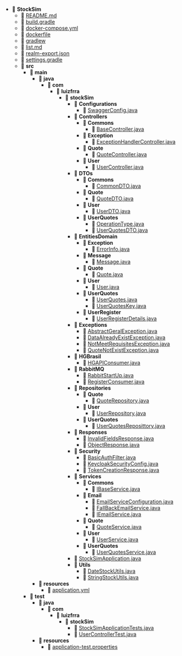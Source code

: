 - 📂 __StockSim__
   - 📄 [README.md](README.md)
   - 📄 [build.gradle](build.gradle)
   - 📄 [docker\-compose.yml](docker-compose.yml)
   - 📄 [dockerfile](dockerfile)
   - 📄 [gradlew](gradlew)
   - 📄 [list.md](list.md)
   - 📄 [realm\-export.json](realm-export.json)
   - 📄 [settings.gradle](settings.gradle)
   - 📂 __src__
     - 📂 __main__
       - 📂 __java__
         - 📂 __com__
           - 📂 __luizfrra__
             - 📂 __stockSim__
               - 📂 __Configurations__
                 - 📄 [SwaggerConfig.java](src/main/java/com/luizfrra/stockSim/Configurations/SwaggerConfig.java)
               - 📂 __Controllers__
                 - 📂 __Commons__
                   - 📄 [BaseController.java](src/main/java/com/luizfrra/stockSim/Controllers/Commons/BaseController.java)
                 - 📂 __Exception__
                   - 📄 [ExceptionHandlerController.java](src/main/java/com/luizfrra/stockSim/Controllers/Exception/ExceptionHandlerController.java)
                 - 📂 __Quote__
                   - 📄 [QuoteController.java](src/main/java/com/luizfrra/stockSim/Controllers/Quote/QuoteController.java)
                 - 📂 __User__
                   - 📄 [UserController.java](src/main/java/com/luizfrra/stockSim/Controllers/User/UserController.java)
               - 📂 __DTOs__
                 - 📂 __Commons__
                   - 📄 [CommonDTO.java](src/main/java/com/luizfrra/stockSim/DTOs/Commons/CommonDTO.java)
                 - 📂 __Quote__
                   - 📄 [QuoteDTO.java](src/main/java/com/luizfrra/stockSim/DTOs/Quote/QuoteDTO.java)
                 - 📂 __User__
                   - 📄 [UserDTO.java](src/main/java/com/luizfrra/stockSim/DTOs/User/UserDTO.java)
                 - 📂 __UserQuotes__
                   - 📄 [OperationType.java](src/main/java/com/luizfrra/stockSim/DTOs/UserQuotes/OperationType.java)
                   - 📄 [UserQuotesDTO.java](src/main/java/com/luizfrra/stockSim/DTOs/UserQuotes/UserQuotesDTO.java)
               - 📂 __EntitiesDomain__
                 - 📂 __Exception__
                   - 📄 [ErrorInfo.java](src/main/java/com/luizfrra/stockSim/EntitiesDomain/Exception/ErrorInfo.java)
                 - 📂 __Message__
                   - 📄 [Message.java](src/main/java/com/luizfrra/stockSim/EntitiesDomain/Message/Message.java)
                 - 📂 __Quote__
                   - 📄 [Quote.java](src/main/java/com/luizfrra/stockSim/EntitiesDomain/Quote/Quote.java)
                 - 📂 __User__
                   - 📄 [User.java](src/main/java/com/luizfrra/stockSim/EntitiesDomain/User/User.java)
                 - 📂 __UserQuotes__
                   - 📄 [UserQuotes.java](src/main/java/com/luizfrra/stockSim/EntitiesDomain/UserQuotes/UserQuotes.java)
                   - 📄 [UserQuotesKey.java](src/main/java/com/luizfrra/stockSim/EntitiesDomain/UserQuotes/UserQuotesKey.java)
                 - 📂 __UserRegister__
                   - 📄 [UserRegisterDetails.java](src/main/java/com/luizfrra/stockSim/EntitiesDomain/UserRegister/UserRegisterDetails.java)
               - 📂 __Exceptions__
                 - 📄 [AbstractGeralException.java](src/main/java/com/luizfrra/stockSim/Exceptions/AbstractGeralException.java)
                 - 📄 [DataAlreadyExistException.java](src/main/java/com/luizfrra/stockSim/Exceptions/DataAlreadyExistException.java)
                 - 📄 [NotMeetRequisitesException.java](src/main/java/com/luizfrra/stockSim/Exceptions/NotMeetRequisitesException.java)
                 - 📄 [QuoteNotExistException.java](src/main/java/com/luizfrra/stockSim/Exceptions/QuoteNotExistException.java)
               - 📂 __HGBrasil__
                 - 📄 [HGAPIConsumer.java](src/main/java/com/luizfrra/stockSim/HGBrasil/HGAPIConsumer.java)
               - 📂 __RabbitMQ__
                 - 📄 [RabbitStartUp.java](src/main/java/com/luizfrra/stockSim/RabbitMQ/RabbitStartUp.java)
                 - 📄 [RegisterConsumer.java](src/main/java/com/luizfrra/stockSim/RabbitMQ/RegisterConsumer.java)
               - 📂 __Repositories__
                 - 📂 __Quote__
                   - 📄 [QuoteRepository.java](src/main/java/com/luizfrra/stockSim/Repositories/Quote/QuoteRepository.java)
                 - 📂 __User__
                   - 📄 [UserRepository.java](src/main/java/com/luizfrra/stockSim/Repositories/User/UserRepository.java)
                 - 📂 __UserQuotes__
                   - 📄 [UserQuotesReposittory.java](src/main/java/com/luizfrra/stockSim/Repositories/UserQuotes/UserQuotesReposittory.java)
               - 📂 __Responses__
                 - 📄 [InvalidFieldsResponse.java](src/main/java/com/luizfrra/stockSim/Responses/InvalidFieldsResponse.java)
                 - 📄 [ObjectResponse.java](src/main/java/com/luizfrra/stockSim/Responses/ObjectResponse.java)
               - 📂 __Security__
                 - 📄 [BasicAuthFilter.java](src/main/java/com/luizfrra/stockSim/Security/BasicAuthFilter.java)
                 - 📄 [KeycloakSecurityConfig.java](src/main/java/com/luizfrra/stockSim/Security/KeycloakSecurityConfig.java)
                 - 📄 [TokenCreationResponse.java](src/main/java/com/luizfrra/stockSim/Security/TokenCreationResponse.java)
               - 📂 __Services__
                 - 📂 __Commons__
                   - 📄 [IBaseService.java](src/main/java/com/luizfrra/stockSim/Services/Commons/IBaseService.java)
                 - 📂 __Email__
                   - 📄 [EmailServiceConfiguration.java](src/main/java/com/luizfrra/stockSim/Services/Email/EmailServiceConfiguration.java)
                   - 📄 [FallBackEmailService.java](src/main/java/com/luizfrra/stockSim/Services/Email/FallBackEmailService.java)
                   - 📄 [IEmailService.java](src/main/java/com/luizfrra/stockSim/Services/Email/IEmailService.java)
                 - 📂 __Quote__
                   - 📄 [QuoteService.java](src/main/java/com/luizfrra/stockSim/Services/Quote/QuoteService.java)
                 - 📂 __User__
                   - 📄 [UserService.java](src/main/java/com/luizfrra/stockSim/Services/User/UserService.java)
                 - 📂 __UserQuotes__
                   - 📄 [UserQuotesService.java](src/main/java/com/luizfrra/stockSim/Services/UserQuotes/UserQuotesService.java)
               - 📄 [StockSimApplication.java](src/main/java/com/luizfrra/stockSim/StockSimApplication.java)
               - 📂 __Utils__
                 - 📄 [DateStockUtils.java](src/main/java/com/luizfrra/stockSim/Utils/DateStockUtils.java)
                 - 📄 [StringStockUtils.java](src/main/java/com/luizfrra/stockSim/Utils/StringStockUtils.java)
       - 📂 __resources__
         - 📄 [application.yml](src/main/resources/application.yml)
     - 📂 __test__
       - 📂 __java__
         - 📂 __com__
           - 📂 __luizfrra__
             - 📂 __stockSim__
               - 📄 [StockSimApplicationTests.java](src/test/java/com/luizfrra/stockSim/StockSimApplicationTests.java)
               - 📄 [UserControllerTest.java](src/test/java/com/luizfrra/stockSim/UserControllerTest.java)
       - 📂 __resources__
         - 📄 [application\-test.properties](src/test/resources/application-test.properties)

